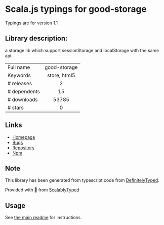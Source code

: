 
# Scala.js typings for good-storage

Typings are for version 1.1

## Library description:
a storage lib which support sessionStorage and localStorage with the same api

|                    |                 |
| ------------------ | :-------------: |
| Full name          | good-storage |
| Keywords           | store, html5 |
| # releases         | 2 |
| # dependents       | 15 |
| # downloads        | 53785 |
| # stars            | 0 |

## Links
- [Homepage](https://github.com/ustbhuangyi/storage#readme)
- [Bugs](https://github.com/ustbhuangyi/storage/issues)
- [Repository](https://github.com/ustbhuangyi/storage)
- [Npm](https://www.npmjs.com/package/good-storage)
    


## Note
This library has been generated from typescript code from [DefinitelyTyped](https://definitelytyped.org).

Provided with :purple_heart: from [ScalablyTyped](https://github.com/oyvindberg/ScalablyTyped)

## Usage
See [the main readme](../../readme.md) for instructions.


